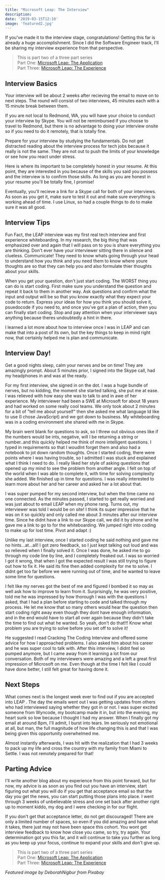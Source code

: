 ```yaml
---
title: "Microsoft Leap: The Interview"
description: 
date: '2019-03-15T12:10'
image: 'featured2.jpg'
---
```


If you've made it to the interview stage, congratulations!  Getting this far is already a huge accomplishment. Since I did the Software Engineer track, I'll be sharing my interview experience from that perspective.

>This is part two of a three part series\
>Part One: [Microsoft Leap: The Application](/blog/microsoft-leap-application/)\
>Part Three: [Microsoft Leap: The Experience](/blog/microsoft-leap-experience/)

## Interview Basics

Your interview will be about 2 weeks after recieving the email to move on to next steps.  The round will consist of two interviews, 45 minutes each with a 15 minute break between them.

If you are not local to Redmond, WA, you will have your choice to conduct your interview by Skype.  You will not be remimbursed if you choose to travel to Redmond, but there is no advantage to doing your interview onsite so if you need to do it remotely, that is totally fine.

Prepare for your interview by studying the fundamentals. Do not get distracted reading about the interview process for tech jobs because it really is not the same.  They are not out to push the limits of your knowledge or see how you react under stress.  

Here is where its important to be completely honest in your resume. At this point, they are interested in you because of the skills you said you possess and the interview is to confirm those skills. As long as you are honest in your resume you'll be totally fine, I promise! 

Eventually, you'll recieve a link for a Skype call for both of your interviews. As soon as you get it, make sure to test it out and make sure everything is working ahead of time. I use Linux, so had a couple things to do to make sure it was all good. 

## Interview Tips

Fun Fact, the LEAP interview was my first real tech interview and first experience whiteboarding.  In my research, the big thing that was emphasized over and again that I will pass on to you is share everything you are thinking.  Don't ever have your interviewer sitting there in silence and clueless. Communicate! They need to know whats going through your head to understand how you think and you need them to know where youre thoughts are so that they can help you and also formulate thier thoughts about your skills.  

When you get your question, don't just start coding. The WORST thing you can do is start coding. First make sure you understand the question and repeat it back to them in another way.  Ask questions and confirm what the input and output will be so that you know exactly what they expect your code to return. Express your ideas for how you think you should solve it, psuedocode if you need to, and once you've got a plan of action, then you can finally start coding. Stop and pay attention when your interviewer says anything because theres undoubtedly a hint in there. 

I learned a lot more about how to interview once I was in LEAP and can make that into a post of its own, but the key things to keep in mind right now, that certainly helped me is plan and communicate.  

## Interview Day!

Get a good nights sleep, calm your nerves and be on time! They are amazingly prompt.  About 5 minutes prior, I signed into the Skype call, had my headphones in and was at the ready.  

For my first interview, she signed in on the dot.  I was a huge bundle of nerves, but no kidding, the moment she started talking, she put me at ease. I was relieved with how easy she was to talk to and in awe of her experience. My interviewer had been a SWE at Microsoft for about 18 years and had worked on some really cool teams. We only took about 2 minutes for a bit of "tell me about yourself" then she asked me what language Id like to use (I chose JavaScript) and we got down to business. My whiteboarding was in a coding environment she shared with me in Skype.  

My brain went blank for questions to ask, so I threw out obvious ones like if the numbers would be ints, negative, will I be returning a string or number..and this quickly helped me think of more intelligent questions. I typed in requirements so that I woudlnt forget them and also had a notebook to jot down random thoughts. Once I started coding, there were points where I was having trouble, so I admitted I was stuck and explained what I think I need to do.  I really liked her style of asking questions that opened up my mind to see the problem from another angle.  I felt on top of the world when I was able to complete it, with time for solving complexity she added.  We finished up in time for questions. I was really interested to learn more about her and her career and asked her a lot about that.

I was super pumped for my second interview, but when the time came no one connected.  As the minutes passed, I started to get really worried and was just about to email LEAP when my phone rang.  Turns out, my interviewer was told I would be on site! I think its super impressive that he was on it so quickly and only called me about 3 minutes after our interview time.  Since he didnt have a link to our Skype call, we did it by phone and he gave me a link to go to for the whiteboarding. We jumped right into coding to make up for lost time. Pivot and adapt :)

Unlike my last interview, once I started coding he said nothing and gave me no hints...at...all!  I got zero feedback, so I just kept talking out loud and was so relieved when I finally solved it.  Once I was done, he asked me to go through my code line by line, and I completely freaked out. I was so worried I got it wrong, that when I got the expected result I was still trying to figure out how to fix it. He said its fine then added complexity for me to solve. I didnt get too far before we were running out of time, and he wanted to leave some time for questions.

I felt like my nerves got the best of me and figured I bombed it so may as well ask how to improve to learn from it.  Surprisingly, he was very positive, told me he was impressed by how thorough I was with the questions I asked, that I had a plan before starting to code and talked through my process.  He let me know that so many others would hear the question then start coding right away even though they dont have enough information, and in the end would have to start all over again because they didn't take the time to find out what he wanted.  So yeah, don't do that!!! Know what problem you are trying to solve before you set off to solve it!

He suggested I read Cracking The Coding Interview and offered some advice for how I approached problems.  I also asked him about his career and he was super cool to talk with. After this interview, I didnt feel so pumped anymore, but I came away from it learning a lot from our conversation.  Both of my interviewers were amazing and a left a great first impression of Microsoft on me.  Even though at the time I felt like I could have done better, I still felt great for having done it.

## Next Steps

What comes next is the longest week ever to find out if you are accepted into LEAP .  The day the emails went out I was getting updates from others who had interviewed saying whether they got in or not.  I was super excited someone from Wyncode, my bootcamp made it in, but into the evening, my heart sunk so low because I thought I had my answer.  When I finally got my email at around 8pm, I'll admit, I burst into tears. Im seriously not emotional at all, but man, the full magnitude of how life changing this is and that I was being given this opportunity overwhelmed me.  

Almost instantly afterwards, I was hit with the realization that I had 3 weeks to pack up my life and cross the country with my family from Miami to Settle. I was not remotely prepared for that!

## Parting Advice

I'll write another blog about my experience from this point forward, but for now, my advice is as soon as you find out you have an interview, start figuring out what you will do if you get that acceptance email so that the day you get the news, you can start putting those plans into place.  I went through 3 weeks of unbelievable stress and one set back after another right up to moment kiddo, my dog and I were checking in for our flight.  

If you don't get that acceptance letter, do not get discouraged!  There are only a limited number of spaces, so even if you did amazing and have what it takes, there just may not have been space this cohort. You wont get interview feedback to know how close you came, so try, try again. Your determination got you this far, and it will continue to take you further as long as you keep up your focus, continue to expand your skills and don't give up.


>This is part two of a three part series\
>Part One: [Microsoft Leap: The Application](/blog/microsoft-leap-application)\
>Part Three: [Microsoft Leap: The Experience](/blog/microsoft-leap-experience/)

*Featured image by DeborahNigbur from Pixabay*
